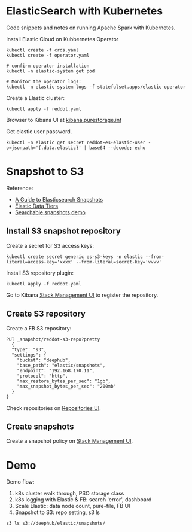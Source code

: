 ElasticSearch with Kubernetes
=============================

Code snippets and notes on running Apache Spark with Kubernetes.

Install Elastic Cloud on Kubbernetes Operator
```
kubectl create -f crds.yaml
kubectl create -f operator.yaml

# confirm operator installation
kubectl -n elastic-system get pod

# Monitor the operator logs:
kubectl -n elastic-system logs -f statefulset.apps/elastic-operator
```

Create a Elastic cluster:
```
kubectl apply -f reddot.yaml
```

Browser to Kibana UI at [kibana.purestorage.int]()

Get elastic user password.
```
kubectl -n elastic get secret reddot-es-elastic-user -o=jsonpath='{.data.elastic}' | base64 --decode; echo
```

# Snapshot to S3
Reference:
* [A Guide to Elasticsearch Snapshots](https://joshua-robinson.medium.com/a-guide-to-elasticsearch-snapshots-565017630638)
* [Elastic Data Tiers](https://www.elastic.co/guide/en/elasticsearch/reference/master/data-tiers.html)
* [Searchable snapshots demo](./searchable-snapshots.md)

## Install S3 snapshot repository

Create a secret for S3 access keys:
```
kubectl create secret generic es-s3-keys -n elastic --from-literal=access-key='xxxx' --from-literal=secret-key='vvvv'
```

Install S3 repository plugin:
```
kubectl apply -f reddot.yaml
```

Go to Kibana [Stack Management UI](https://kibana.purestorage.int:16444/app/kibana#/management/elasticsearch/snapshot_restore/add_repository) to register the repository.

## Create S3 repository
Create a FB S3 repository:
```
PUT _snapshot/reddot-s3-repo?pretty
  {
  "type": "s3",
  "settings": {
    "bucket": "deephub",
    "base_path": "elastic/snapshots",
    "endpoint": "192.168.170.11",
    "protocol": "http",
    "max_restore_bytes_per_sec": "1gb",
    "max_snapshot_bytes_per_sec": "200mb"
  }
}
```

Check repositories on [Repositories UI](https://kibana.purestorage.int:16444/app/kibana#/management/elasticsearch/snapshot_restore/repositories).

## Create snapshots
Create a snapshot policy on [Stack Management UI](https://kibana.purestorage.int:16444/app/kibana#/management/elasticsearch/snapshot_restore/policies).

# Demo
Demo flow:
1. k8s cluster walk through, PSO storage class
2. k8s logging with Elastic & FB: search 'error', dashboard
3. Scale Elastic: data node count, pure-file, FB UI
4. Snapshot to S3: repo setting, s3 ls

```
s3 ls s3://deephub/elastic/snapshots/
```
